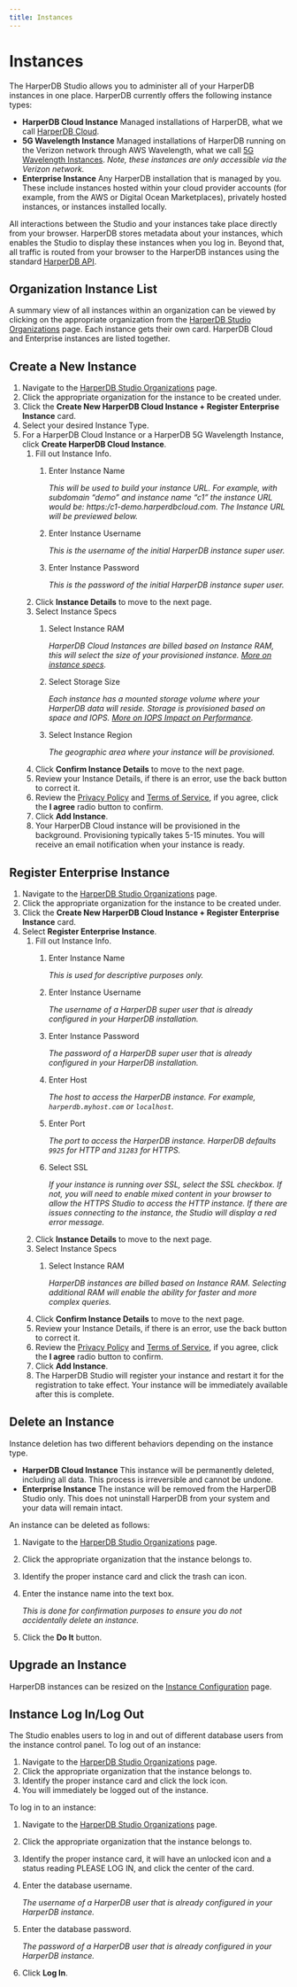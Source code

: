 ```yaml
---
title: Instances
---
```


# Instances

The HarperDB Studio allows you to administer all of your HarperDB instances in one place. HarperDB currently offers the following instance types:

* **HarperDB Cloud Instance** Managed installations of HarperDB, what we call [HarperDB Cloud](../../deployments/harperdb-cloud/).
* **5G Wavelength Instance** Managed installations of HarperDB running on the Verizon network through AWS Wavelength, what we call [5G Wavelength Instances](../../deployments/harperdb-cloud/verizon-5g-wavelength-instances). _Note, these instances are only accessible via the Verizon network._
* **Enterprise Instance** Any HarperDB installation that is managed by you. These include instances hosted within your cloud provider accounts (for example, from the AWS or Digital Ocean Marketplaces), privately hosted instances, or instances installed locally.

All interactions between the Studio and your instances take place directly from your browser. HarperDB stores metadata about your instances, which enables the Studio to display these instances when you log in. Beyond that, all traffic is routed from your browser to the HarperDB instances using the standard [HarperDB API](../../developers/operations-api/).

## Organization Instance List

A summary view of all instances within an organization can be viewed by clicking on the appropriate organization from the [HarperDB Studio Organizations](https:/studio.harperdb.io/organizations) page. Each instance gets their own card. HarperDB Cloud and Enterprise instances are listed together.

## Create a New Instance

1. Navigate to the [HarperDB Studio Organizations](https:/studio.harperdb.io/organizations) page.
1. Click the appropriate organization for the instance to be created under.
1. Click the **Create New HarperDB Cloud Instance + Register Enterprise Instance** card.
1. Select your desired Instance Type.
1. For a HarperDB Cloud Instance or a HarperDB 5G Wavelength Instance, click **Create HarperDB Cloud Instance**.
   1. Fill out Instance Info.
      1. Enter Instance Name

          _This will be used to build your instance URL. For example, with subdomain “demo” and instance name “c1” the instance URL would be: https:/c1-demo.harperdbcloud.com. The Instance URL will be previewed below._
      1. Enter Instance Username

          _This is the username of the initial HarperDB instance super user._
      1. Enter Instance Password

          _This is the password of the initial HarperDB instance super user._
   1. Click **Instance Details** to move to the next page.
   1. Select Instance Specs
      1. Select Instance RAM

          _HarperDB Cloud Instances are billed based on Instance RAM, this will select the size of your provisioned instance._ [_More on instance specs_](../../deployments/harperdb-cloud/instance-size-hardware-specs)_._
      1. Select Storage Size

          _Each instance has a mounted storage volume where your HarperDB data will reside. Storage is provisioned based on space and IOPS._ [_More on IOPS Impact on Performance_](../../deployments/harperdb-cloud/iops-impact)_._
      1. Select Instance Region

          _The geographic area where your instance will be provisioned._
   1. Click **Confirm Instance Details** to move to the next page.
   1. Review your Instance Details, if there is an error, use the back button to correct it.
   1. Review the [Privacy Policy](https:/harperdb.io/legal/privacy-policy/) and [Terms of Service](https:/harperdb.io/legal/harperdb-cloud-terms-of-service/), if you agree, click the **I agree** radio button to confirm.
   1. Click **Add Instance**.
   1. Your HarperDB Cloud instance will be provisioned in the background. Provisioning typically takes 5-15 minutes. You will receive an email notification when your instance is ready.


## Register Enterprise Instance

1) Navigate to the [HarperDB Studio Organizations](https:/studio.harperdb.io/organizations) page.
2) Click the appropriate organization for the instance to be created under.
3) Click the **Create New HarperDB Cloud Instance + Register Enterprise Instance** card.
4) Select **Register Enterprise Instance**.
   1. Fill out Instance Info.
      1. Enter Instance Name

          _This is used for descriptive purposes only._
      1. Enter Instance Username

          _The username of a HarperDB super user that is already configured in your HarperDB installation._
      1. Enter Instance Password

          _The password of a HarperDB super user that is already configured in your HarperDB installation._
      1. Enter Host

          _The host to access the HarperDB instance. For example, `harperdb.myhost.com` or `localhost`._
      1. Enter Port

          _The port to access the HarperDB instance. HarperDB defaults `9925` for HTTP and `31283` for HTTPS._
      1. Select SSL

          _If your instance is running over SSL, select the SSL checkbox. If not, you will need to enable mixed content in your browser to allow the HTTPS Studio to access the HTTP instance. If there are issues connecting to the instance, the Studio will display a red error message._
   1. Click **Instance Details** to move to the next page.
   1. Select Instance Specs
      1. Select Instance RAM

          _HarperDB instances are billed based on Instance RAM. Selecting additional RAM will enable the ability for faster and more complex queries._
   1. Click **Confirm Instance Details** to move to the next page.
   1. Review your Instance Details, if there is an error, use the back button to correct it.
   1. Review the [Privacy Policy](https:/harperdb.io/legal/privacy-policy/) and [Terms of Service](https:/harperdb.io/legal/harperdb-cloud-terms-of-service/), if you agree, click the **I agree** radio button to confirm.
   1. Click **Add Instance**.
   1. The HarperDB Studio will register your instance and restart it for the registration to take effect. Your instance will be immediately available after this is complete.

## Delete an Instance

Instance deletion has two different behaviors depending on the instance type.

* **HarperDB Cloud Instance** This instance will be permanently deleted, including all data. This process is irreversible and cannot be undone.
* **Enterprise Instance** The instance will be removed from the HarperDB Studio only. This does not uninstall HarperDB from your system and your data will remain intact.

An instance can be deleted as follows:

1. Navigate to the [HarperDB Studio Organizations](https:/studio.harperdb.io/organizations) page.
1. Click the appropriate organization that the instance belongs to.
1. Identify the proper instance card and click the trash can icon.
1. Enter the instance name into the text box.

    _This is done for confirmation purposes to ensure you do not accidentally delete an instance._
1. Click the **Do It** button.

## Upgrade an Instance

HarperDB instances can be resized on the [Instance Configuration](./instance-configuration) page.

## Instance Log In/Log Out

The Studio enables users to log in and out of different database users from the instance control panel. To log out of an instance:

1. Navigate to the [HarperDB Studio Organizations](https:/studio.harperdb.io/organizations) page.
1. Click the appropriate organization that the instance belongs to.
1. Identify the proper instance card and click the lock icon.
1. You will immediately be logged out of the instance.

To log in to an instance:

1. Navigate to the [HarperDB Studio Organizations](https:/studio.harperdb.io/organizations) page.
1. Click the appropriate organization that the instance belongs to.
1. Identify the proper instance card, it will have an unlocked icon and a status reading PLEASE LOG IN, and click the center of the card.
1. Enter the database username.

    _The username of a HarperDB user that is already configured in your HarperDB instance._
1. Enter the database password.

    _The password of a HarperDB user that is already configured in your HarperDB instance._
1. Click **Log In**.
